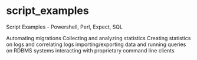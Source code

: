 # script_examples
Script Examples - Powershell, Perl, Expect, SQL

Automating migrations
Collecting and analyzing statistics
Creating statistics on logs and correlating logs
importing/exporting data and running queries on RDBMS systems
interacting with proprietary command line clients

